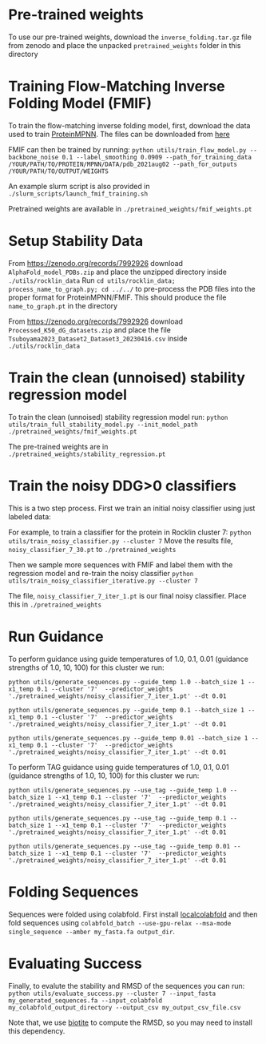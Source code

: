 # Pre-trained weights
To use our pre-trained weights, download the `inverse_folding.tar.gz` file from zenodo and place the unpacked `pretrained_weights` folder in this directory

# Training Flow-Matching Inverse Folding Model (FMIF)
To train the flow-matching inverse folding  model, first, download the data used to train [ProteinMPNN](https://github.com/dauparas/ProteinMPNN/tree/main). The files can be downloaded from [here](https://github.com/dauparas/ProteinMPNN/tree/main)

FMIF can then be trained by running:
`python utils/train_flow_model.py --backbone_noise 0.1 --label_smoothing 0.0909 --path_for_training_data /YOUR/PATH/TO/PROTEIN/MPNN/DATA/pdb_2021aug02 --path_for_outputs /YOUR/PATH/TO/OUTPUT/WEIGHTS`

An example slurm script is also provided in `./slurm_scripts/launch_fmif_training.sh`

Pretrained weights are available in `./pretrained_weights/fmif_weights.pt`

# Setup Stability Data
From https://zenodo.org/records/7992926 download `AlphaFold_model_PDBs.zip` and place the unzipped directory inside `./utils/rocklin_data`
Run `cd utils/rocklin_data; process_name_to_graph.py; cd ../../` to pre-process the PDB files into the proper format for ProteinMPNN/FMIF. This should produce the file `name_to_graph.pt` in the directory

From https://zenodo.org/records/7992926 download `Processed_K50_dG_datasets.zip` and place the file `Tsuboyama2023_Dataset2_Dataset3_20230416.csv` inside `./utils/rocklin_data`


# Train the clean (unnoised) stability regression model
To train the clean (unnoised) stability regression model run:
`python utils/train_full_stability_model.py --init_model_path ./pretrained_weights/fmif_weights.pt`

The pre-trained weights are in `./pretrained_weights/stability_regression.pt`

# Train the noisy DDG>0 classifiers
This is a two step process. First we train an initial noisy classifier using just labeled data:

For example, to train a classifier for the protein in Rocklin cluster 7:
`python utils/train_noisy_classifier.py --cluster 7` 
Move the results file, `noisy_classifier_7_30.pt` to `./pretrained_weights`

Then we sample more sequences with FMIF and label them with the regression model and re-train the noisy classifier
`python utils/train_noisy_classifier_iterative.py --cluster 7` 

The file, `noisy_classifier_7_iter_1.pt` is our final noisy classifier. Place this in `./pretrained_weights`

# Run Guidance
To perform guidance using guide temperatures of 1.0, 0.1, 0.01 (guidance strengths of 1.0, 10, 100) for this cluster we run:

`python utils/generate_sequences.py --guide_temp 1.0 --batch_size 1 --x1_temp 0.1 --cluster '7'  --predictor_weights './pretrained_weights/noisy_classifier_7_iter_1.pt' --dt 0.01`

`python utils/generate_sequences.py --guide_temp 0.1 --batch_size 1 --x1_temp 0.1 --cluster '7'  --predictor_weights './pretrained_weights/noisy_classifier_7_iter_1.pt' --dt 0.01`

`python utils/generate_sequences.py --guide_temp 0.01 --batch_size 1 --x1_temp 0.1 --cluster '7'  --predictor_weights './pretrained_weights/noisy_classifier_7_iter_1.pt' --dt 0.01`

To perform TAG guidance using guide temperatures of 1.0, 0.1, 0.01 (guidance strengths of 1.0, 10, 100) for this cluster we run:

`python utils/generate_sequences.py --use_tag --guide_temp 1.0 --batch_size 1 --x1_temp 0.1 --cluster '7'  --predictor_weights './pretrained_weights/noisy_classifier_7_iter_1.pt' --dt 0.01`

`python utils/generate_sequences.py --use_tag --guide_temp 0.1 --batch_size 1 --x1_temp 0.1 --cluster '7'  --predictor_weights './pretrained_weights/noisy_classifier_7_iter_1.pt' --dt 0.01`

`python utils/generate_sequences.py --use_tag --guide_temp 0.01 --batch_size 1 --x1_temp 0.1 --cluster '7'  --predictor_weights './pretrained_weights/noisy_classifier_7_iter_1.pt' --dt 0.01`

# Folding Sequences
Sequences were folded using colabfold. First install [localcolabfold](https://github.com/YoshitakaMo/localcolabfold) and then fold sequences using `colabfold_batch --use-gpu-relax --msa-mode single_sequence --amber my_fasta.fa output_dir`.

# Evaluating Success
Finally, to evalute the stability and RMSD of the sequences you can run:
`python utils/evaluate_success.py --cluster 7 --input_fasta my_generated_sequences.fa --input_colabfold my_colabfold_output_directory --output_csv my_output_csv_file.csv`

Note that, we use [biotite](https://www.biotite-python.org/latest/) to compute the RMSD, so you may need to install this dependency.

